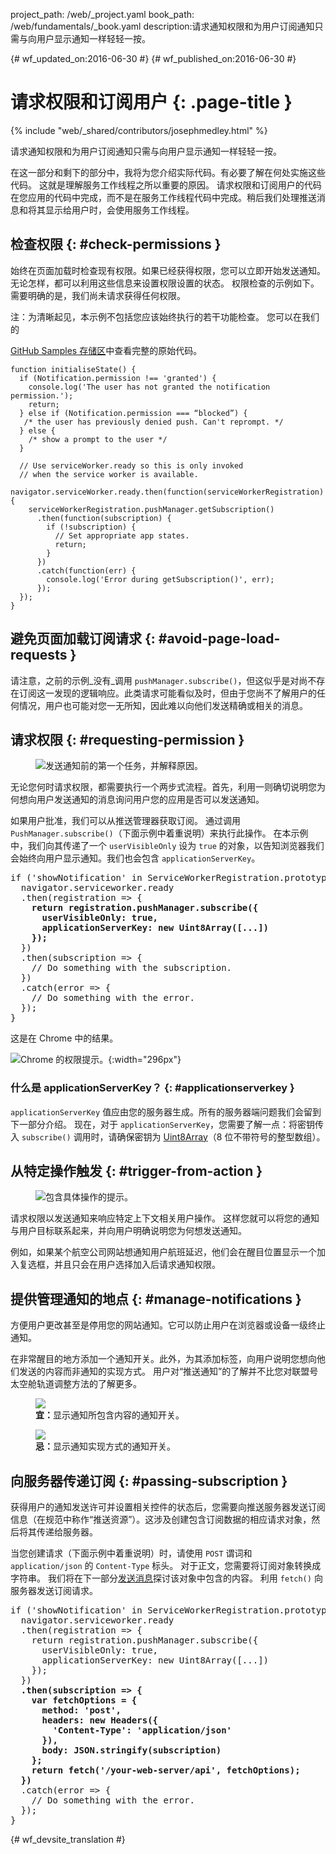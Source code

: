 project_path: /web/_project.yaml
book_path: /web/fundamentals/_book.yaml
description:请求通知权限和为用户订阅通知只需与向用户显示通知一样轻轻一按。

{# wf_updated_on:2016-06-30 #}
{# wf_published_on:2016-06-30 #}

# 请求权限和订阅用户 {: .page-title }

{% include "web/_shared/contributors/josephmedley.html" %}

请求通知权限和为用户订阅通知只需与向用户显示通知一样轻轻一按。

在这一部分和剩下的部分中，我将为您介绍实际代码。有必要了解在何处实施这些代码。
这就是理解服务工作线程之所以重要的原因。
请求权限和订阅用户的代码在您应用的代码中完成，而不是在服务工作线程代码中完成。稍后我们处理推送消息和将其显示给用户时，会使用服务工作线程。


## 检查权限 {: #check-permissions }

始终在页面加载时检查现有权限。如果已经获得权限，您可以立即开始发送通知。无论怎样，都可以利用这些信息来设置权限设置的状态。
权限检查的示例如下。需要明确的是，我们尚未请求获得任何权限。


注：为清晰起见，本示例不包括您应该始终执行的若干功能检查。
您可以在我们的<a href='https://github.com/GoogleChrome/samples/tree/gh-pages/push-messaging-and-notifications'>

GitHub Samples 存储区</a>中查看完整的原始代码。


    function initialiseState() {
      if (Notification.permission !== 'granted') {
        console.log('The user has not granted the notification permission.');
        return;
      } else if (Notification.permission === “blocked”) {
       /* the user has previously denied push. Can't reprompt. */
      } else {
        /* show a prompt to the user */
      }

      // Use serviceWorker.ready so this is only invoked
      // when the service worker is available.
      navigator.serviceWorker.ready.then(function(serviceWorkerRegistration) {
        serviceWorkerRegistration.pushManager.getSubscription()
          .then(function(subscription) {
            if (!subscription) {
              // Set appropriate app states.
              return;
            }
          })
          .catch(function(err) {
            console.log('Error during getSubscription()', err);
          });
      });
    }


## 避免页面加载订阅请求 {: #avoid-page-load-requests }

请注意，之前的示例_没有_调用 `pushManager.subscribe()`，但这似乎是对尚不存在订阅这一发现的逻辑响应。此类请求可能看似及时，但由于您尚不了解用户的任何情况，用户也可能对您一无所知，因此难以向他们发送精确或相关的消息。



## 请求权限 {: #requesting-permission }

<figure class="attempt-right">
  <img src="images/news-prompt.png" alt="发送通知前的第一个任务，并解释原因。">
</figure>

无论您何时请求权限，都需要执行一个两步式流程。首先，利用一则确切说明您为何想向用户发送通知的消息询问用户您的应用是否可以发送通知。



如果用户批准，我们可以从推送管理器获取订阅。
通过调用 `PushManager.subscribe()`（下面示例中着重说明）来执行此操作。
在本示例中，我们向其传递了一个 `userVisibleOnly` 设为 `true` 的对象，以告知浏览器我们会始终向用户显示通知。我们也会包含 `applicationServerKey`。


<div style="clear:both;"></div>

<pre class="prettyprint">
if ('showNotification' in ServiceWorkerRegistration.prototype) {
  navigator.serviceworker.ready
  .then(registration => {
    <strong>return registration.pushManager.subscribe({
      userVisibleOnly: true,
      applicationServerKey: new Uint8Array([...])
    });</strong>
  })
  .then(subscription => {
    // Do something with the subscription.
  })
  .catch(error => {
    // Do something with the error.
  });
}
</pre>

这是在 Chrome 中的结果。

![Chrome 的权限提示。](images/news-permissions.png){:width="296px"}

### 什么是 applicationServerKey？ {: #applicationserverkey }

`applicationServerKey` 值应由您的服务器生成。所有的服务器端问题我们会留到下一部分介绍。
现在，对于 `applicationServerKey`，您需要了解一点：将密钥传入 `subscribe()` 调用时，请确保密钥为 [Uint8Array](https://developer.mozilla.org/en-US/docs/Web/JavaScript/Reference/Global_Objects/Uint8Array)（8 位不带符号的整型数组）。





## 从特定操作触发 {: #trigger-from-action }

<figure class="attempt-right">
  <img src="images/airline-prompt.png" alt="包含具体操作的提示。">
</figure>

请求权限以发送通知来响应特定上下文相关用户操作。
这样您就可以将您的通知与用户目标联系起来，并向用户明确说明您为何想发送通知。



例如，如果某个航空公司网站想通知用户航班延迟，他们会在醒目位置显示一个加入复选框，并且只会在用户选择加入后请求通知权限。



<div style="clear:both;"></div>

## 提供管理通知的地点 {: #manage-notifications }

方便用户更改甚至是停用您的网站通知。它可以防止用户在浏览器或设备一级终止通知。


在非常醒目的地方添加一个通知开关。此外，为其添加标签，向用户说明您想向他们发送的内容而非通知的实现方式。
用户对“推送通知”的了解并不比您对联盟号太空舱轨道调整方法的了解更多。



<div class="attempt-left">
  <figure>
    <img src="images/flight-delay.png">
    <figcaption class="success">
      <b>宜：</b>显示通知所包含内容的通知开关。</figcaption>

  </figure>
</div>
<div class="attempt-right">
  <figure>
    <img src="images/send-push.png">
    <figcaption class="warning">
      <b>忌：</b>显示通知实现方式的通知开关。</figcaption>

  </figure>
</div>
<div style="clear:both;"></div>


## 向服务器传递订阅 {: #passing-subscription }

获得用户的通知发送许可并设置相关控件的状态后，您需要向推送服务器发送订阅信息（在规范中称作“推送资源”）。这涉及创建包含订阅数据的相应请求对象，然后将其传递给服务器。



当您创建请求（下面示例中着重说明）时，请使用 `POST` 谓词和 `application/json` 的 `Content-Type` 标头。
对于正文，您需要将订阅对象转换成字符串。
我们将在下一部分[发送消息](sending-messages)探讨该对象中包含的内容。
利用 `fetch()` 向服务器发送订阅请求。


<pre class="prettyprint">
if ('showNotification' in ServiceWorkerRegistration.prototype) {
  navigator.serviceworker.ready
  .then(registration => {
    return registration.pushManager.subscribe({
      userVisibleOnly: true,
      applicationServerKey: new Uint8Array([...])
    });
  })
  <strong>.then(subscription => {
    var fetchOptions = {
      method: 'post',
      headers: new Headers({
        'Content-Type': 'application/json'
      }),
      body: JSON.stringify(subscription)
    };
    return fetch('/your-web-server/api', fetchOptions);
  })</strong>
  .catch(error => {
    // Do something with the error.
  });
}
</pre>


{# wf_devsite_translation #}
